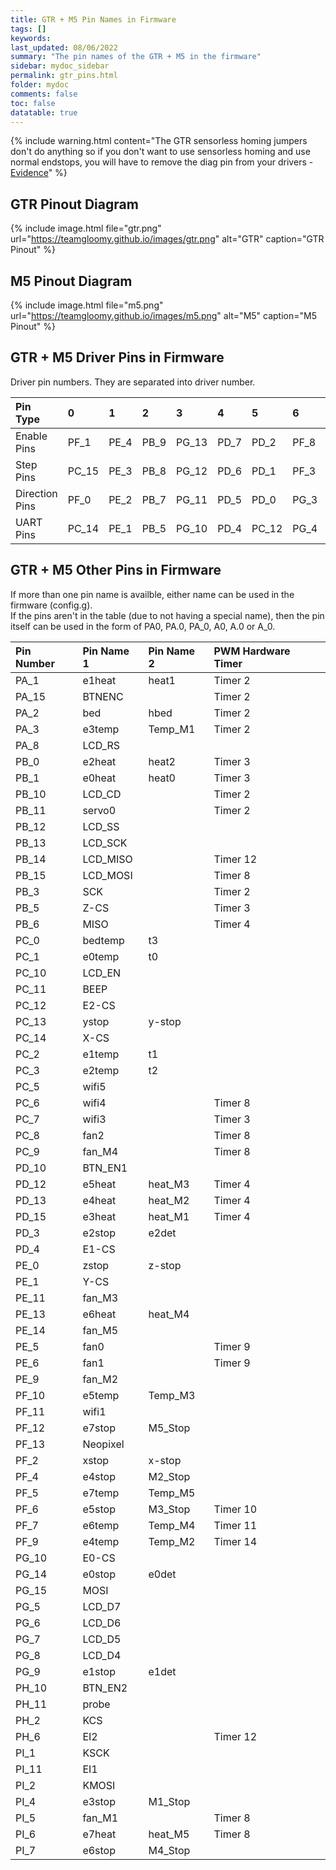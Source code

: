 ```yaml
---
title: GTR + M5 Pin Names in Firmware
tags: []
keywords: 
last_updated: 08/06/2022
summary: "The pin names of the GTR + M5 in the firmware"
sidebar: mydoc_sidebar
permalink: gtr_pins.html
folder: mydoc
comments: false
toc: false
datatable: true
---
```


{% include warning.html content="The GTR sensorless homing jumpers don't do anything so if you don't want to use sensorless homing and use normal endstops, you will have to remove the diag pin from your drivers - [Evidence](https://github.com/bigtreetech/BIGTREETECH-GTR-V1.0/issues/12)" %}

## GTR Pinout Diagram

{% include image.html file="gtr.png" url="https://teamgloomy.github.io/images/gtr.png" alt="GTR" caption="GTR Pinout" %}

## M5 Pinout Diagram

{% include image.html file="m5.png" url="https://teamgloomy.github.io/images/m5.png" alt="M5" caption="M5 Pinout" %}

## GTR + M5 Driver Pins in Firmware

Driver pin numbers. They are separated into driver number.

<div class="datatable-begin"></div>

|Pin Type|0|1|2|3|4|5|6|7|8|9|10|
| :---|:----|:----|:-----|:-----|:-----|:-----|:-----|:-----|:-----|:-----|:-----|
|Enable Pins|PF_1|PE_4|PB_9|PG_13|PD_7|PD_2|PF_8|PG_2|PF_14|PE_8|PI_0|
|Step Pins|PC_15|PE_3|PB_8|PG_12|PD_6|PD_1|PF_3|PD_14|PE_12|PG_0|PH_12|
|Direction Pins|PF_0|PE_2|PB_7|PG_11|PD_5|PD_0|PG_3|PD_11|PE_10|PG_1|PH_15|
|UART Pins|PC_14|PE_1|PB_5|PG_10|PD_4|PC_12|PG_4|PE_15|PE_7|PF_15|PH_14|

<div class="datatable-end"></div>

## GTR + M5 Other Pins in Firmware 

If more than one pin name is availble, either name can be used in the firmware (config.g).  
If the pins aren't in the table (due to not having a special name), then the pin itself can be used in the form of PA0, PA.0, PA_0, A0, A.0 or A_0.  

<div class="datatable-begin"></div>

|Pin Number|Pin Name 1|Pin Name 2|PWM Hardware Timer|
| :------------- |:-------------|:-------------|:-------------|
|PA_1| e1heat|heat1|Timer 2
|PA_15|BTNENC||Timer 2|
|PA_2| bed|hbed|Timer 2|
|PA_3| e3temp|Temp_M1|Timer 2|
|PA_8|LCD_RS|||
|PB_0| e2heat|heat2|Timer 3|
|PB_1| e0heat|heat0|Timer 3|
|PB_10|LCD_CD||Timer 2|
|PB_11|servo0||Timer 2|
|PB_12|LCD_SS|||
|PB_13|LCD_SCK|||
|PB_14|LCD_MISO||Timer 12|
|PB_15|LCD_MOSI||Timer 8|
|PB_3| SCK||Timer 2|
|PB_5| Z-CS||Timer 3|
|PB_6| MISO||Timer 4|
|PC_0| bedtemp|t3||
|PC_1| e0temp|t0||
|PC_10|LCD_EN|||
|PC_11|BEEP|||
|PC_12|E2-CS|||
|PC_13| ystop|y-stop||
|PC_14|X-CS|||
|PC_2| e1temp|t1||
|PC_3| e2temp|t2||
|PC_5| wifi5|||
|PC_6| wifi4||Timer 8|
|PC_7| wifi3||Timer 3|
|PC_8| fan2||Timer 8|
|PC_9| fan_M4||Timer 8|
|PD_10|BTN_EN1|||
|PD_12|e5heat|heat_M3|Timer 4|
|PD_13|e4heat|heat_M2|Timer 4|
|PD_15|e3heat|heat_M1|Timer 4|
|PD_3| e2stop|e2det||
|PD_4| E1-CS|||
|PE_0| zstop|z-stop||
|PE_1| Y-CS|||
|PE_11|fan_M3|||
|PE_13|e6heat|heat_M4||
|PE_14| fan_M5|||
|PE_5| fan0||Timer 9|
|PE_6| fan1||Timer 9|
|PE_9| fan_M2|||
|PF_10|e5temp|Temp_M3||
|PF_11|wifi1|||
|PF_12|e7stop|M5_Stop||
|PF_13|Neopixel|||
|PF_2| xstop|x-stop||
|PF_4| e4stop|M2_Stop||
|PF_5| e7temp|Temp_M5||
|PF_6| e5stop|M3_Stop|Timer 10|
|PF_7| e6temp|Temp_M4|Timer 11|
|PF_9| e4temp|Temp_M2|Timer 14|
|PG_10|E0-CS|||
|PG_14|e0stop|e0det||
|PG_15| MOSI|||
|PG_5|LCD_D7|||
|PG_6|LCD_D6|||
|PG_7|LCD_D5|||
|PG_8|LCD_D4|||
|PG_9| e1stop|e1det||
|PH_10|BTN_EN2|||
|PH_11|probe|||
|PH_2| KCS|||
|PH_6| EI2||Timer 12|
|PI_1| KSCK|||
|PI_11|EI1|||
|PI_2| KMOSI|||
|PI_4| e3stop|M1_Stop||
|PI_5| fan_M1||Timer 8|
|PI_6| e7heat|heat_M5|Timer 8|
|PI_7| e6stop|M4_Stop||

<div class="datatable-end"></div>